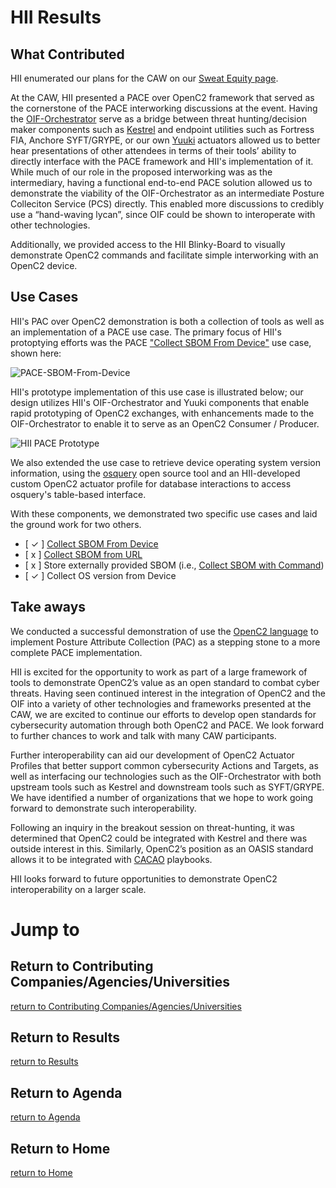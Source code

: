 # HII Results

## What Contributed

HII enumerated our plans for the CAW on our [Sweat Equity page](../../../SweatEquity/HII/README.md).

At the CAW, HII presented a PACE over OpenC2 framework that
served as the cornerstone of the PACE interworking discussions at
the event. Having the
[OIF-Orchestrator](https://github.com/oasis-open/openc2-oif-orchestrator)
serve as a bridge between threat hunting/decision maker
components such as
[Kestrel](https://github.com/opencybersecurityalliance/kestrel-lang)
and endpoint utilities such as Fortress FIA, Anchore SYFT/GRYPE,
or our own [Yuuki](https://github.com/oasis-open/openc2-yuuki)
actuators allowed us to better hear presentations of other
attendees in terms of their tools’ ability to directly interface
with the PACE framework and HII's implementation of it. While
much of our role in the proposed interworking was as the
intermediary, having a functional end-to-end PACE solution
allowed us to demonstrate the viability of the OIF-Orchestrator
as an intermediate Posture Colleciton Service (PCS) directly.
This enabled more discussions to credibly use a “hand-waving
lycan”, since OIF could be shown to interoperate with other
technologies.

Additionally, we provided access to the HII Blinky-Board to
visually demonstrate OpenC2 commands and facilitate simple
interworking with an OpenC2 device.

## Use Cases

HII's PAC over OpenC2 demonstration is both a collection of tools
as well as an implementation of a PACE use case. The primary
focus of HII's protoptying efforts was the PACE ["Collect SBOM
From
Device"](https://github.com/opencybersecurityalliance/PACE/blob/main/docs/UseCases/collect_sbom_from_device.md)
use case, shown here:

![PACE-SBOM-From-Device](https://raw.githubusercontent.com/opencybersecurityalliance/PACE/main/docs/UseCases/Images/CollectSbomFromDevice.png)

HII's prototype implementation of this use case is illustrated
below; our design utilizes HII's OIF-Orchestrator and Yuuki
components that enable rapid prototyping of OpenC2 exchanges,
with enhancements made to the OIF-Orchestrator to enable it to
serve as an OpenC2 Consumer / Producer.

![HII PACE
Prototype](./images/Orchestrator-Consumer-at-CAW.drawio.png)

We also extended the use case to retrieve device operating system
version information, using the [osquery](https://osquery.io/)
open source tool and an HII-developed custom OpenC2 actuator
profile for database interactions to access osquery's table-based
interface.

With these components, we demonstrated two specific use cases and
laid the ground work for two others.

 - [ ✓ ] [Collect SBOM From
   Device](https://github.com/opencybersecurityalliance/PACE/blob/main/docs/UseCases/collect_sbom_from_device.md)
 - [ x ] [Collect SBOM from
   URL](https://github.com/opencybersecurityalliance/PACE/blob/main/docs/UseCases/collect_sbom_from_url.md)
 - [ x ] Store externally provided SBOM (i.e., [Collect SBOM with
   Command](https://github.com/opencybersecurityalliance/PACE/blob/main/docs/UseCases/collect_sbom_with_command.md))
 - [ ✓ ] Collect OS version from Device



## Take aways

We conducted a successful demonstration of use the [OpenC2
language](https://openc2.org) to implement Posture Attribute
Collection (PAC) as a stepping stone to a more complete PACE
implementation.

HII is excited for the opportunity to work as part of a large
framework of tools to demonstrate OpenC2’s value as an open
standard to combat cyber threats. Having seen continued interest
in the integration of OpenC2 and the OIF into a variety of other
technologies and frameworks presented at the CAW, we are excited
to continue our efforts to develop open standards for
cybersecurity automation through both OpenC2 and PACE. We look
forward to further chances to work and talk with many CAW
participants. 

Further interoperability can aid our development of OpenC2
Actuator Profiles that better support common cybersecurity
Actions and Targets, as well as interfacing our technologies such
as the OIF-Orchestrator with both upstream tools such as Kestrel
and downstream tools such as SYFT/GRYPE. We have identified a
number of organizations that we hope to work going forward to
demonstrate such interoperability.

Following an inquiry in the breakout session on threat-hunting,
it was determined that OpenC2 could be integrated with Kestrel
and there was outside interest in this. Similarly, OpenC2’s
position as an OASIS standard allows it to be integrated with
[CACAO](http://oasis-open.org/committees/tc_home.php?wg_abbrev=cacao)
playbooks.

HII looks forward to future opportunities to demonstrate OpenC2
interoperability on a larger scale.

# Jump to
## Return to Contributing Companies/Agencies/Universities
[return to Contributing Companies/Agencies/Universities](../../Orgs)

## Return to Results
[return to Results](../../../Results)

## Return to Agenda
[return to Agenda](../../../Agenda)

## Return to Home
[return to Home](../../../index.md)

